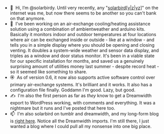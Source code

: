 - 👋 &nbsp;Hi, I’m @solarbirdy.  Until very recently, any "<a rel="me" href="https://mastodon.murkworks.net/@moira">solarbird[y|z|yz]</a>" on the internet was me, but now there seems to be another so you can't bank on that anymore.
- 🌱 &nbsp;I’ve been working on an air-exchange cooling/heating assistance solution using a combination of ambientweather and arduino kits. Basically it monitors indoor and outdoor temperatures at four locations where air can be exchanged inside or outside - like at a window - and tells you in a simple display where you should be opening and closing venting. It doubles a system-wide weather and sensor data display, and triples as a window and door status monitor. It's been in a viable state for our specific installation for months, and saved us a genuinely surprising amount of utilities money last summer - despite record heat - so it seemed like something to share.
- 🏵 &nbsp;As of version 0.6, it now also supports active software control over primary air-exchange systems. It's brilliant and it works. It also has a configuration file finally. Goddamn I'm good. Lazy, but good.
- ✍️ &nbsp;I'm also the first person as far as <em>they</em> know to get a Dreamwidth export to WordPress working, with comments and everything. It was a nightmare but it runs and I've posted that here too.
- 📫 &nbsp;I'm also solarbird on tumblr and dreamwidth, and my long-form blog is <a href="https://solarbird.net/blog">right here</a>. Notice all the Dreamwidth imports. I'm still there, I just wanted a blog where I could pull all my nonsense into one big place.

<!---
solarbirdy/solarbirdy is a ✨ special ✨ repository because its `README.md` (this file) appears on your GitHub profile.
You can click the Preview link to take a look at your changes.
--->
